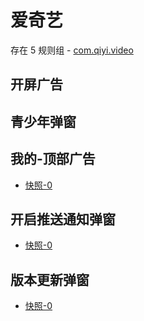 # 爱奇艺

存在 5 规则组 - [com.qiyi.video](/src/apps/com.qiyi.video.ts)

## 开屏广告

## 青少年弹窗

## 我的-顶部广告

- [快照-0](https://gkd-kit.gitee.io/import/12495050)

## 开启推送通知弹窗

- [快照-0](https://gkd-kit.gitee.io/import/12838152)

## 版本更新弹窗

- [快照-0](https://gkd-kit.gitee.io/import/12838158)
